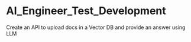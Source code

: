 # AI_Engineer_Test_Development
Create an API to upload docs in a Vector DB and provide an answer using LLM
